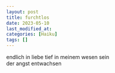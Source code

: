 ```yaml
---
layout: post
title: furchtlos
date: 2023-05-10
last_modified_at:
categories: [Haiku]
tags: []
---
```


endlich in liebe
tief in meinem wesen sein  
der angst entwachsen